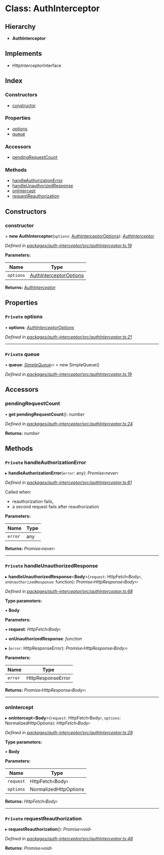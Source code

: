 # Class: AuthInterceptor

## Hierarchy

* **AuthInterceptor**

## Implements

* HttpInterceptorInterface

## Index

### Constructors

* [constructor](authinterceptor.md#constructor)

### Properties

* [options](authinterceptor.md#private-options)
* [queue](authinterceptor.md#private-queue)

### Accessors

* [pendingRequestCount](authinterceptor.md#pendingrequestcount)

### Methods

* [handleAuthorizationError](authinterceptor.md#private-handleauthorizationerror)
* [handleUnauthorizedResponse](authinterceptor.md#private-handleunauthorizedresponse)
* [onIntercept](authinterceptor.md#onintercept)
* [requestReauthorization](authinterceptor.md#private-requestreauthorization)

## Constructors

###  constructor

\+ **new AuthInterceptor**(`options`: [AuthInterceptorOptions](../interfaces/authinterceptoroptions.md)): *[AuthInterceptor](authinterceptor.md)*

*Defined in [packages/auth-interceptor/src/authInterceptor.ts:19](https://github.com/headline-1/coolio/blob/c80476b/packages/auth-interceptor/src/authInterceptor.ts#L19)*

**Parameters:**

Name | Type |
------ | ------ |
`options` | [AuthInterceptorOptions](../interfaces/authinterceptoroptions.md) |

**Returns:** *[AuthInterceptor](authinterceptor.md)*

## Properties

### `Private` options

• **options**: *[AuthInterceptorOptions](../interfaces/authinterceptoroptions.md)*

*Defined in [packages/auth-interceptor/src/authInterceptor.ts:21](https://github.com/headline-1/coolio/blob/c80476b/packages/auth-interceptor/src/authInterceptor.ts#L21)*

___

### `Private` queue

• **queue**: *[SimpleQueue](simplequeue.md)‹›* = new SimpleQueue()

*Defined in [packages/auth-interceptor/src/authInterceptor.ts:19](https://github.com/headline-1/coolio/blob/c80476b/packages/auth-interceptor/src/authInterceptor.ts#L19)*

## Accessors

###  pendingRequestCount

• **get pendingRequestCount**(): *number*

*Defined in [packages/auth-interceptor/src/authInterceptor.ts:24](https://github.com/headline-1/coolio/blob/c80476b/packages/auth-interceptor/src/authInterceptor.ts#L24)*

**Returns:** *number*

## Methods

### `Private` handleAuthorizationError

▸ **handleAuthorizationError**(`error`: any): *Promise‹never›*

*Defined in [packages/auth-interceptor/src/authInterceptor.ts:61](https://github.com/headline-1/coolio/blob/c80476b/packages/auth-interceptor/src/authInterceptor.ts#L61)*

Called when:
- reauthorization fails,
- a second request fails after reauthorization

**Parameters:**

Name | Type |
------ | ------ |
`error` | any |

**Returns:** *Promise‹never›*

___

### `Private` handleUnauthorizedResponse

▸ **handleUnauthorizedResponse**<**Body**>(`request`: HttpFetch‹Body›, `onUnauthorizedResponse`: function): *Promise‹HttpResponse‹Body››*

*Defined in [packages/auth-interceptor/src/authInterceptor.ts:68](https://github.com/headline-1/coolio/blob/c80476b/packages/auth-interceptor/src/authInterceptor.ts#L68)*

**Type parameters:**

▪ **Body**

**Parameters:**

▪ **request**: *HttpFetch‹Body›*

▪ **onUnauthorizedResponse**: *function*

▸ (`error`: HttpResponseError): *Promise‹HttpResponse‹Body››*

**Parameters:**

Name | Type |
------ | ------ |
`error` | HttpResponseError |

**Returns:** *Promise‹HttpResponse‹Body››*

___

###  onIntercept

▸ **onIntercept**<**Body**>(`request`: HttpFetch‹Body›, `options`: NormalizedHttpOptions): *HttpFetch‹Body›*

*Defined in [packages/auth-interceptor/src/authInterceptor.ts:28](https://github.com/headline-1/coolio/blob/c80476b/packages/auth-interceptor/src/authInterceptor.ts#L28)*

**Type parameters:**

▪ **Body**

**Parameters:**

Name | Type |
------ | ------ |
`request` | HttpFetch‹Body› |
`options` | NormalizedHttpOptions |

**Returns:** *HttpFetch‹Body›*

___

### `Private` requestReauthorization

▸ **requestReauthorization**(): *Promise‹void›*

*Defined in [packages/auth-interceptor/src/authInterceptor.ts:48](https://github.com/headline-1/coolio/blob/c80476b/packages/auth-interceptor/src/authInterceptor.ts#L48)*

**Returns:** *Promise‹void›*
